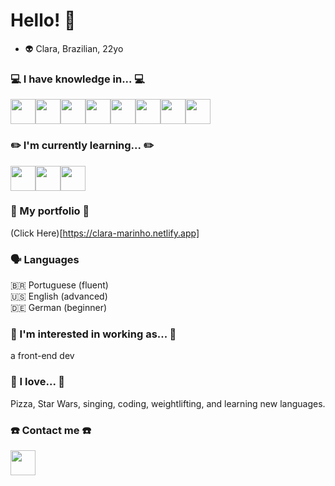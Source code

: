 <link rel="stylesheet" href="https://cdn.jsdelivr.net/gh/devicons/devicon@v2.15.1/devicon.min.css">


# Hello! 👋
- :alien: Clara, Brazilian, 22yo

### :computer: I have knowledge in... :computer:
<div style="display: flex">
<img src="https://cdn.jsdelivr.net/gh/devicons/devicon/icons/html5/html5-original-wordmark.svg" style="width:40px; height:40px;" />
<img src="https://cdn.jsdelivr.net/gh/devicons/devicon/icons/css3/css3-original.svg" style="width:40px; height:40px;"/>
<img src="https://cdn.jsdelivr.net/gh/devicons/devicon/icons/bootstrap/bootstrap-original.svg" style="width:40px; height:40px;"/>
<img src="https://cdn.jsdelivr.net/gh/devicons/devicon/icons/javascript/javascript-original.svg" style="width:40px; height:40px;"/>
<img src="https://cdn.jsdelivr.net/gh/devicons/devicon/icons/jquery/jquery-plain-wordmark.svg" style="width:40px; height:40px;" />
<img src="https://cdn.jsdelivr.net/gh/devicons/devicon/icons/figma/figma-original.svg" style="width:40px; height:40px;"/>
<img src="https://cdn.jsdelivr.net/gh/devicons/devicon/icons/git/git-original.svg" style="width:40px; height:40px;" /> 
<img src="https://cdn.jsdelivr.net/gh/devicons/devicon/icons/react/react-original.svg" style="width:40px; height:40px;"/>
</div>

### :pencil2: I'm currently learning... :pencil2:
<div style="display: flex">
<img src="https://cdn.jsdelivr.net/gh/devicons/devicon/icons/python/python-original-wordmark.svg" style="width:40px; height:40px;"/>
<img src="https://cdn.jsdelivr.net/gh/devicons/devicon/icons/nodejs/nodejs-original.svg" style="width:40px; height:40px;" />
<img id="ex-img" src="https://cdn.jsdelivr.net/gh/devicons/devicon/icons/express/express-original-wordmark.svg" style="width:40px; height:40px; .markdown-body #ex-img {background-color: white !important};" />
</div>

### :notebook_with_decorative_cover: My portfolio :notebook_with_decorative_cover:
(Click Here)[https://clara-marinho.netlify.app]

### 🗣️ Languages
🇧🇷 Portuguese (fluent) <br>
🇺🇸 English (advanced)<br>
🇩🇪 German (beginner)<br>

### :construction_worker: I'm interested in working as... :construction_worker:
a front-end dev

### :blue_heart: I love... :blue_heart:
Pizza, Star Wars, singing, coding, weightlifting, and learning new languages.

### :phone: Contact me :phone:
<a target="_blank" href="https://www.linkedin.com/in/mclaramarinho/"><img src="https://cdn.jsdelivr.net/gh/devicons/devicon/icons/linkedin/linkedin-original.svg" style="width:40px; height:40px;"/></a>

